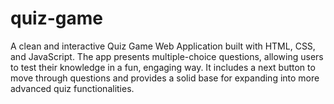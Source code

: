 # quiz-game
A clean and interactive Quiz Game Web Application built with HTML, CSS, and JavaScript. The app presents multiple-choice questions, allowing users to test their knowledge in a fun, engaging way. It includes a next button to move through questions and provides a solid base for expanding into more advanced quiz functionalities.
